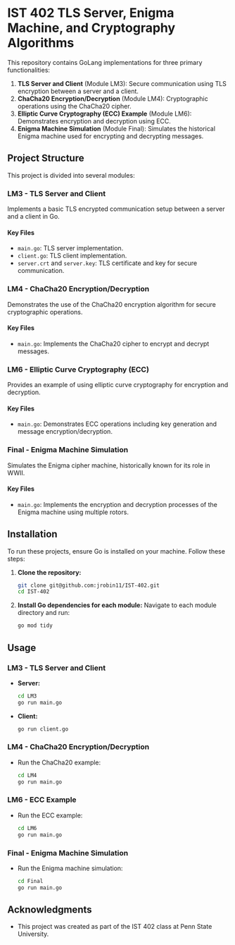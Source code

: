 
# IST 402 TLS Server, Enigma Machine, and Cryptography Algorithms

This repository contains GoLang implementations for three primary functionalities:
1. **TLS Server and Client** (Module LM3): Secure communication using TLS encryption between a server and a client.
2. **ChaCha20 Encryption/Decryption** (Module LM4): Cryptographic operations using the ChaCha20 cipher.
3. **Elliptic Curve Cryptography (ECC) Example** (Module LM6): Demonstrates encryption and decryption using ECC.
4. **Enigma Machine Simulation** (Module Final): Simulates the historical Enigma machine used for encrypting and decrypting messages.

## Project Structure

This project is divided into several modules:

### LM3 - TLS Server and Client

Implements a basic TLS encrypted communication setup between a server and a client in Go.

#### Key Files
- `main.go`: TLS server implementation.
- `client.go`: TLS client implementation.
- `server.crt` and `server.key`: TLS certificate and key for secure communication.

### LM4 - ChaCha20 Encryption/Decryption

Demonstrates the use of the ChaCha20 encryption algorithm for secure cryptographic operations.

#### Key Files
- `main.go`: Implements the ChaCha20 cipher to encrypt and decrypt messages.

### LM6 - Elliptic Curve Cryptography (ECC)

Provides an example of using elliptic curve cryptography for encryption and decryption.

#### Key Files
- `main.go`: Demonstrates ECC operations including key generation and message encryption/decryption.

### Final - Enigma Machine Simulation

Simulates the Enigma cipher machine, historically known for its role in WWII.

#### Key Files
- `main.go`: Implements the encryption and decryption processes of the Enigma machine using multiple rotors.

## Installation

To run these projects, ensure Go is installed on your machine. Follow these steps:

1. **Clone the repository:**
   ```bash
   git clone git@github.com:jrobin11/IST-402.git
   cd IST-402
   ```

2. **Install Go dependencies for each module:**
   Navigate to each module directory and run:
   ```bash
   go mod tidy
   ```

## Usage

### LM3 - TLS Server and Client

- **Server:**
  ```bash
  cd LM3
  go run main.go
  ```

- **Client:**
  ```bash
  go run client.go
  ```

### LM4 - ChaCha20 Encryption/Decryption

- Run the ChaCha20 example:
  ```bash
  cd LM4
  go run main.go
  ```

### LM6 - ECC Example

- Run the ECC example:
  ```bash
  cd LM6
  go run main.go
  ```

### Final - Enigma Machine Simulation

- Run the Enigma machine simulation:
  ```bash
  cd Final
  go run main.go
  ```
  
## Acknowledgments
- This project was created as part of the IST 402 class at Penn State University.

